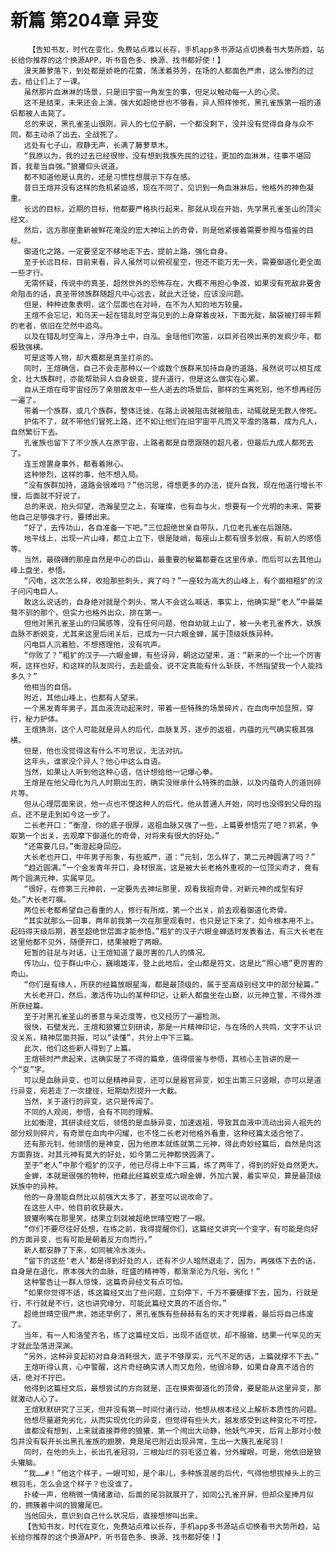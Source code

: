 # 新篇 第204章 异变
        【告知书友，时代在变化，免费站点难以长存，手机app多书源站点切换看书大势所趋，站长给你推荐的这个换源APP，听书音色多、换源、找书都好使！】
       漫天藤萝落下，到处都是娇艳的花蕾，荡漾着芬芳，在场的人都面色严肃，这么惨烈的过去，给让们上了一课。
       虽然那片血淋淋的场景，只是旧宇宙一角发生的事，但足以触动每一人的心灵。
       这不是结束，未来还会上演，强大如超绝世也不够看，异人照样惨死，黑孔雀族第一祖的道侣都被人击毙了。
       总的来说，黑孔雀圣山很刚，异人的七位子嗣，一个都没剩下，没并没有觉得自身与众不同，都主动杀了出去，全战死了。
       远处有七子山，寂静无声，长满了藤萝草木。
       “我原以为，我的过去已经很惨，没有想到我族先民的过往，更加的血淋淋，往事不堪回首，我辈当自强。”狼獾仰头说道。
       都不知道他是认真的，还是习惯性想展示下存在感。
       昔日王煊并没有这样的危机紧迫感，现在不同了，见识到一角血淋淋后，他格外的神色凝重。
       长远的目标，近期的目标，他都要严格执行起来，那就从现在开始，先学黑孔雀圣山的顶尖经文。
       然后，远方那座重新被鲜花淹没的宏大神坛上的奇骨，则是他紧接着需要参照与借鉴的目标。
       御道化之路，一定要坚定不移地走下去，提前上路，强化自身。
       至于长远目标，目前来看，异人虽然可以俯视星空，但还不能万无一失，需要御道化更全面一些才行。
       无需怀疑，传说中的真圣，超然世外的恐怖存在，大概不用担心争渡，如果没有死敌非要舍命阻击的话，真圣带领族群随超凡中心远去，就此大迁徙，应该没问题。
       但是，种种迹象表明，这个层面也在对峙，在不为人知的地方较量。
       王煊不会忘记，和乌天一起在错乱时空海见到的上身穿着皮袄，下面光腚，脑袋被打碎半颗的老者，依旧在茫然中追鸟。
       以及在错乱时空海上，浮舟净土中，白泓、金瑶他们吹笛，以巨斧召唤出来的发疯少年，都极致强横。
       可是这等人物，却大概都是真圣打杀的。
       同时，王煊确信，自己不会走那种以一个或数个族群来加持自身的道路，虽然说可以相互成全，壮大族群时，亦能帮助异人自身蜕变，提升道行，但是这么做实在心累。
       自从王煊在母宇宙经历了亲朋故友中一些人逝去的场景后，那样的生离死别，他不想再经历一遍了。
       带着一个族群，或几个族群，整体迁徙，在路上说被阻击就被阻击，动辄就是无数人惨死。
       护佑不了，就不带他们冒死上路，还不如让他们在旧宇宙平凡而又平澹的落幕，成为凡人，自然繁衍下去。
       孔雀族也留下了不少族人在原宇宙，上路者都是自愿跟随的超凡者，但最后九成人都死去了。
       连王煊置身事外，都看着揪心。
       这种惨烈，这样的事，他不想入局。
       “没有族群加持，道路会很难吗？”他沉思，得想更多的办法，提升自我，现在他道行增长不慢，后面就不好说了。
       总的来说，抬头仰望，浩瀚星空之上，有璀璨，也有血与火，想要有一个光明的未来，需要他自己足够强才行，要搏出来。
       “好了，去传功山，各自准备一下吧。”三位超绝世亲自带队，几位老孔雀在后跟随。
       地平线上，出现一片山峰，都立上立下，很是陡峭，每座山上都有很多划痕，有前人的感悟等。
       当然，最磅礴的那座自然是中心的巨山，最重要的秘篇都要在这里传承，而后可以去其他山峰上盘坐，参悟。
       “闪电，这次怎么样，收拾那些刺头，爽了吗？”一座较为高大的山峰上，有个面相粗犷的汉子问闪电巨人。
       敢这么说话的，自身绝对就是个刺头，常人不会这么喊话，事实上，他确实是“老人”中最桀骜不驯的那个，但实力也格外出众，排在第一。
       但他对黑孔雀圣山的归属感等，没有任何问题，他自幼就上山了，被一头老孔雀养大，妖族血脉不断蜕变，尤其来这里后闭关后，已成为一只六眼金蝉，属于顶级妖族异种。
       闪电巨人沉着脸，不想搭理他，没有吭声。
       “你败了？”粗犷的汉子——六眼金蝉，有些讶异，朝这边望来，道：“新来的一个比一个厉害啊，这样也好，和这样的队友同行，去赴盛会，说不定真能有什么斩获，不然指望我一个人能挡多久？”
       他相当的自信。
       附近，其他山峰上，也都有人望来。
       一个黑发青年男子，其血液流动起来时，带着一些特殊的场景碎片，在血肉中加显照，穿行，秘力护体。
       王煊猜测，这个人可能就是异人的后代，血脉复苏，逐步的返祖，内蕴的元气确实极其强横。
       但是，他也没觉得这有什么不可思议，无法对抗。
       这年头，谁家没个异人？他心中这么自语。
       当然，如果让人听到他这种心语，估计想给他一记爆心拳。
       王煊是在他父母化为凡人时期出生的，确实没继承什么特殊的血脉，以及内蕴奇人的道则碎片等。
       但从心理层面来说，他一点也不憷这种人的后代，他从普通人开始，同时也没得到父母的指点，还不是走到如今这一步了。
       二长老开口：“衡澄，你的底子很厚，返祖血脉又强了一些，上篇要参悟完了吧？抓紧，争取第一个出关，去观摩下御道化的奇骨，对将来有很大的好处。”
       “还需要几日。”衡澄起身回应。
       大长老也开口，中年男子形象，有些威严，道：“元钊，怎么样了，第二元神圆满了吗？”
       “趋近圆满。”一个金发青年开口，身材很高，这是被大长老格外重视的一位顶尖奇才，竟有两个圆满元神，实属罕见。
       “很好，在修第三元神前，一定要先去神坛那里，观看我祖奇骨，对新元神的成型有好处。”大长老叮嘱。
       两位长老都希望自己看重的人，修行有所成，第一个出关，前去观看御道化奇骨。
       “其实就那么一回事，两年前我第一次在那里观看时，也只是记下来了，如今根本用不上。起码得天级后期，甚至超绝世层面才能参悟。”粗犷的汉子六眼金蝉适时发表看法，有三大长老在这里他都不见外，随便开口，结果被瞪了两眼。
       短暂的驻足与对话，让王煊知道了最厉害的几人的情况。
       传功山，位于群山中心，巍峨雄浑，登上此地后，全山都是符文，这是比“照心墙”更厉害的奇山。
       “你们是有缘人，所获的经篇放眼星海，都是最顶级的，属于至高级别经文中的部分秘篇。”
       大长老开口，然后，激活传功山的某种印记，让新人都盘坐在山巅，以元神立誓，不得外泄所获经篇。
       至于对黑孔雀圣山的善意与亲近度等，也又经历了一遍检测。
       很快，石壁发光，王煊和狼獾立刻研读，那是一片精神印记，与在场的人共鸣，文字不认识没关系，精神层面共振，可以“读懂”，共分上中下三篇。
       此次，他们这些新人得到了上篇。
       王煊顿时严肃起来，这确实是了不得的篇章，值得借鉴与参悟，其核心主旨讲的是一个“变”字。
       可以是血脉异变，也可以是精神异变，还可以是器官异变，如生出第三只竖眼，亦可以是道行异变，宛若走了一次捷径，短期勐烈提升一大截。
       当然，关于道行的异变，这只是传闻了。
       不同的人观阅，参悟，会有不同的理解。
       比如衡澄，其研读经文后，领悟的是血脉异变，加速返祖，导致其血液中流动出异人祖先的部分规则碎片，有奇景在血肉中闪耀，也不怪二长老对他格外看重，这种经篇太适合他了。
       还有那元钊，他领悟的是神变，因为他原本就练就第二元神，得此奇妙经篇后，自然是向这方面靠拢，对其元神有莫大的好处，如今第二元神都快圆满了。
       至于“老人”中那个粗犷的汉子，他已尽得上中下三篇，练了两年了，得到的好处自然更大。
       金蝉，本就是很强的物种，他藉此经篇蜕变成六眼金蝉，外加六翼，着实罕见，算是最顶级妖族中的异种。
       他的一身潜能自然比以前强大太多了，甚至可以说改命了。
       在这些人中，他目前收获最大。
       狼獾咧嘴在那里笑，结果立刻就被超绝世晴空瞪了一眼。
       “你们不要尽往好处想，在练之前，我得提醒你们，这篇经文讲究一个变字，有可能是向好的方面异变，也有可能是朝着反方向而行。”
       新人都安静了下来，如同被冷水泼头。
       “留下的这些‘老人’都是得到好处的人，还有不少人暗然退走了，因为，再强练下去的话，自身是在退化，原本强大的血脉，旺盛的精神等，都渐渐沦为凡俗，劣化！”
       这种警告让一群人惊悚，这篇奇异经文有点可怕。
       “如果你觉得不适，练这篇经文出了些问题，立刻停下，千万不要硬撑下去，因为，行就是行，不行就是不行，这也讲究缘分，可能此篇经文真的不适合你。”
       超绝世晴空很严肃，她还举例了，黑孔雀族有些赫赫有名的天才死撑着，最后将自己练废了。
       当年，有一人和洛莹齐名，练了这篇经文后，出现不适症状，却不服输，结果一代罕见的天才就此坠落进深渊。
       “另外，这种异变起初对自身消耗很大，底子不够厚实，元气不足的话，上篇就撑不下去。”
       王煊听得认真，心中警醒，这片奇经确实诱人而又危险，他很冷静，如果自身真不适合的话，绝对不拧巴。
       他得到这篇经文后，最想尝试的方向就是，正在摸索御道化的顶骨，要是能从这里异变，那就激动人心了。
       王煊默默研究了三天，但并没有第一时间付诸行动，他想从根本经义上解析本质性的问题。
       他想尽量避免劣化，从而实现优化的异变，但觉得有些头大，越发感受到这种变化不可控。
       谁都没有想到，上来就直接莽修的狼獾，第一个闹出大动静，他妖气冲天，后背上那对小鼓包并没有裂开长出黑孔雀族的翅膀，竟是尾巴附近出现异常，生出一大簇孔雀尾羽！
       同时，在他的头上，长出孔雀冠羽，三根灿烂的羽毛竖立着，分外耀眼，可是，他依旧是狼头獾脑。
       “我……#！”他这个样子，一眼可知，是个串儿，多种族混居的后代，气得他想拔掉头上的三根羽毛，怎么会这个样子？也没谁了。
       扑棱一声，他稍微一情绪激动，后面的尾羽就展开了，如同公孔雀开屏，但却众星捧月似的，拥簇着中间的狼獾尾巴。
       当他回头，意识到自己什么状况后，直接想惨叫出来。
       【告知书友，时代在变化，免费站点难以长存，手机app多书源站点切换看书大势所趋，站长给你推荐的这个换源APP，听书音色多、换源、找书都好使！】